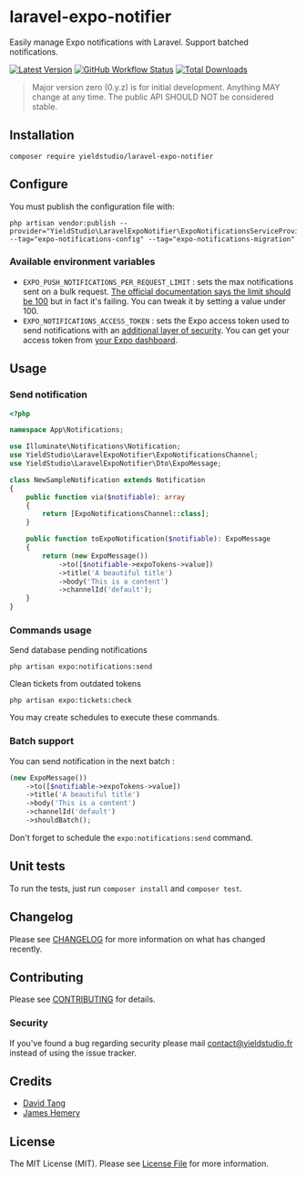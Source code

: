 # laravel-expo-notifier

Easily manage Expo notifications with Laravel. Support batched notifications.

[![Latest Version](https://img.shields.io/github/release/yieldstudio/laravel-expo-notifier?style=flat-square)](https://github.com/yieldstudio/laravel-expo-notifier/releases)
[![GitHub Workflow Status](https://img.shields.io/github/actions/workflow/status/yieldstudio/laravel-expo-notifier/tests.yml?branch=main&style=flat-square)](https://github.com/yieldstudio/laravel-expo-notifier/actions/workflows/tests.yml)
[![Total Downloads](https://img.shields.io/packagist/dt/yieldstudio/laravel-expo-notifier?style=flat-square)](https://packagist.org/packages/yieldstudio/laravel-expo-notifier)

> Major version zero (0.y.z) is for initial development. Anything MAY change at any time. The public API SHOULD NOT be considered stable.

## Installation

	composer require yieldstudio/laravel-expo-notifier

## Configure

You must publish the configuration file with:

```shell
php artisan vendor:publish --provider="YieldStudio\LaravelExpoNotifier\ExpoNotificationsServiceProvider" --tag="expo-notifications-config" --tag="expo-notifications-migration"
```

### Available environment variables
- `EXPO_PUSH_NOTIFICATIONS_PER_REQUEST_LIMIT` : sets the max notifications sent on a bulk request. [The official documentation says the limit should be 100](https://docs.expo.dev/push-notifications/sending-notifications/#request-errors) but in fact it's failing. You can tweak it by setting a value under 100.
- `EXPO_NOTIFICATIONS_ACCESS_TOKEN` : sets the Expo access token used to send notifications with an [additional layer of security](https://docs.expo.dev/push-notifications/sending-notifications/#additional-security). You can get your access token from [your Expo dashboard](https://expo.dev/accounts/[account]/settings/access-tokens).

## Usage

### Send notification

```php
<?php

namespace App\Notifications;

use Illuminate\Notifications\Notification;
use YieldStudio\LaravelExpoNotifier\ExpoNotificationsChannel;
use YieldStudio\LaravelExpoNotifier\Dto\ExpoMessage;

class NewSampleNotification extends Notification
{
    public function via($notifiable): array
    {
        return [ExpoNotificationsChannel::class];
    }

    public function toExpoNotification($notifiable): ExpoMessage
    {
        return (new ExpoMessage())
            ->to([$notifiable->expoTokens->value])
            ->title('A beautiful title')
            ->body('This is a content')
            ->channelId('default');
    }
}
```

### Commands usage

Send database pending notifications
```
php artisan expo:notifications:send
```

Clean tickets from outdated tokens
```
php artisan expo:tickets:check
```

You may create schedules to execute these commands.

### Batch support

You can send notification in the next batch : 
```php
(new ExpoMessage())
    ->to([$notifiable->expoTokens->value])
    ->title('A beautiful title')
    ->body('This is a content')
    ->channelId('default')
    ->shouldBatch();
```

Don't forget to schedule the `expo:notifications:send` command.

## Unit tests

To run the tests, just run `composer install` and `composer test`.

## Changelog

Please see [CHANGELOG](CHANGELOG.md) for more information on what has changed recently.

## Contributing

Please see [CONTRIBUTING](https://raw.githubusercontent.com/YieldStudio/.github/main/CONTRIBUTING.md) for details.

### Security

If you've found a bug regarding security please mail [contact@yieldstudio.fr](mailto:contact@yieldstudio.fr) instead of using the issue tracker.

## Credits

- [David Tang](https://github.com/dtangdev)
- [James Hemery](https://github.com/jameshemery)

## License

The MIT License (MIT). Please see [License File](LICENSE.md) for more information.

